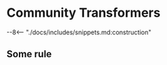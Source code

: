 # Community Transformers

--8<-- "./docs/includes/snippets.md:construction"

## Some rule
<!-- b:version 1.2.3 -->
